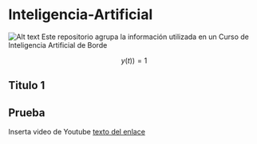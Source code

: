 # Inteligencia-Artificial
<img src="/path/to/Banner" alt="Alt text">
Este repositorio agrupa la información utilizada en un Curso de Inteligencia Artificial de Borde

$$
y(t))=1
$$
## Titulo 1

## **Prueba**

Inserta video de Youtube
[texto del enlace](https://www.youtube.com/watch?v=PLdecwVnewc)
